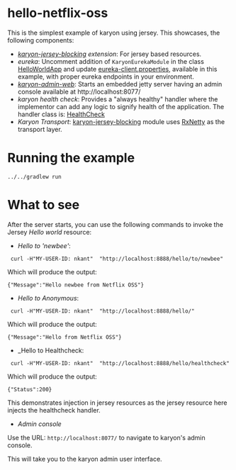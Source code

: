 hello-netflix-oss
======

This is the simplest example of karyon using jersey. This showcases, the following components:

* _[karyon-jersey-blocking](../../karyon-jersey-blocking) extension_: For jersey based resources. 
* _eureka_: Uncomment addition of `KaryonEurekaModule` in the class [HelloWorldApp](src/main/java/com/netflix/hellonoss/server/HelloWorldApp.java)
 and update [eureka-client.properties](src/main/resources/eureka-client.properties), available in this example, with proper eureka endpoints in your environment.
* _[karyon-admin-web](../../karyon-admin-web)_: Starts an embedded jetty server having an admin console available at http://localhost:8077/
* _karyon health check_: Provides a "always healthy" handler where the implementor can add any logic to signify health of
the application. The handler class is: [HealthCheck](src/main/java/com/netflix/hellonoss/server/health/HealthCheck.java)
* _Karyon Transport_: [karyon-jersey-blocking](../../karyon-jersey-blocking) module uses [RxNetty](https://github.com/Netflix/RxNetty) as the transport layer. 

Running the example
===================

`../../gradlew run`

What to see
===========

After the server starts, you can use the following commands to invoke the Jersey _Hello world_ resource:

* _Hello to 'newbee'_:

```
 curl -H"MY-USER-ID: nkant"  "http://localhost:8888/hello/to/newbee"
```
Which will produce the output:
```
{"Message":"Hello newbee from Netflix OSS"}
```

* _Hello to Anonymous_:

```
 curl -H"MY-USER-ID: nkant"  "http://localhost:8888/hello/"
```
Which will produce the output:
```
{"Message":"Hello from Netflix OSS"}
```

* _Hello to Healthcheck:

```
 curl -H"MY-USER-ID: nkant"  "http://localhost:8888/hello/healthcheck"
```
Which will produce the output:
```
{"Status":200}
```

This demonstrates injection in jersey resources as the jersey resource here injects the healthcheck handler.

* _Admin console_ 

Use the URL: `http://localhost:8077/` to navigate to karyon's admin console.

This will take you to the karyon admin user interface.
